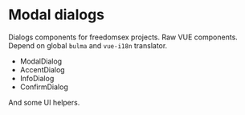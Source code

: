 # Modal dialogs

Dialogs components for freedomsex projects. Raw VUE components. Depend on global `bulma` and `vue-i18n` translator.

* ModalDialog
* AccentDialog
* InfoDialog
* ConfirmDialog

And some UI helpers.
